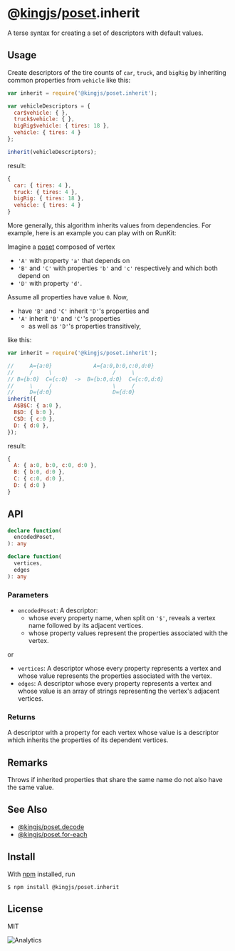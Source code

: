 # @[kingjs](https://www.npmjs.com/package/kingjs)/[poset](https://www.npmjs.com/package/@kingjs/poset).inherit
A terse syntax for creating a set of descriptors with default values.
## Usage
Create descriptors of the tire counts of `car`, `truck`, and `bigRig` by inheriting common properties from `vehicle` like this:

```js
var inherit = require('@kingjs/poset.inherit');

var vehicleDescriptors = {
  car$vehicle: { },
  truck$vehicle: { },
  bigRig$vehicle: { tires: 18 },
  vehicle: { tires: 4 }
};

inherit(vehicleDescriptors);
```
result:
```js
{
  car: { tires: 4 },
  truck: { tires: 4 },
  bigRig: { tires: 18 },
  vehicle: { tires: 4 }
}
```
More generally, this algorithm inherits values from dependencies. For example, here is an example you can play with on RunKit: 

Imagine a [poset](https://en.wikipedia.org/wiki/Partially_ordered_set) composed of vertex 
- `'A'` with property `'a'` that depends on 
- `'B'` and `'C'` with properties `'b'` and `'c'` respectively and which both depend on 
- `'D'` with property `'d'`.

Assume all properties have value `0`. Now, 
- have `'B'` and `'C'` inherit `'D'`'s properties and 
- `'A'` inherit `'B'` and `'C'`'s properties
  - as well as `'D'`'s properties transitively, 

like this:
```js
var inherit = require('@kingjs/poset.inherit');

//     A={a:0}             A={a:0,b:0,c:0,d:0}
//     /     \                   /     \
// B={b:0}  C={c:0}  ->  B={b:0,d:0}  C={c:0,d:0}
//     \     /                   \     /
//     D={d:0}                   D={d:0}
inherit({
  A$B$C: { a:0 },
  B$D: { b:0 },
  C$D: { c:0 },
  D: { d:0 },
});
```
result:
```js
{
  A: { a:0, b:0, c:0, d:0 },
  B: { b:0, d:0 },
  C: { c:0, d:0 },
  D: { d:0 }
}
```
## API
```ts
declare function(
  encodedPoset,  
): any

declare function(
  vertices,
  edges
): any
```
### Parameters
- `encodedPoset`: A descriptor:
  - whose every property name, when split on `'$'`, reveals a vertex name followed by its adjacent vertices.
  - whose property values represent the properties associated with the vertex.

or
- `vertices`: A descriptor whose every property represents a vertex and whose value represents the properties associated with the vertex.
- `edges`: A descriptor whose every property represents a vertex and whose value is an array of strings representing the vertex's adjacent vertices.
### Returns
A descriptor with a property for each vertex whose value is a descriptor which inherits the properties of its dependent vertices. 
## Remarks
Throws if inherited properties that share the same name do not also have the same value.
## See Also
- [@kingjs/poset.decode](https://www.npmjs.com/package/@kingjs/poset.decode)
- [@kingjs/poset.for-each](https://www.npmjs.com/package/@kingjs/poset.for-each)
## Install
With [npm](https://npmjs.org/) installed, run
```
$ npm install @kingjs/poset.inherit
```
## License
MIT

![Analytics](https://analytics.kingjs.net/poset/inherit)
